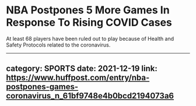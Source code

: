 # NBA Postpones 5 More Games In Response To Rising COVID Cases

At least 68 players have been ruled out to play because of Health and Safety Protocols related to the coronavirus.

---
category: SPORTS
date: 2021-12-19
link: https://www.huffpost.com/entry/nba-postpones-games-coronavirus_n_61bf9748e4b0bcd2194073a6
---
